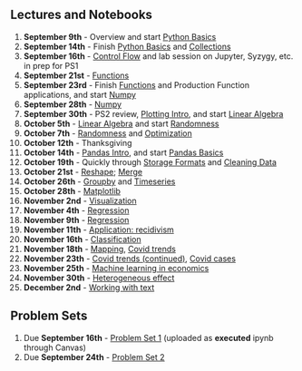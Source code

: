 ## Lectures and Notebooks
1. **September 9th** -  Overview and start [Python Basics](https://datascience.quantecon.org/python_fundamentals/basics.html)
2. **September 14th** - Finish [Python Basics](https://datascience.quantecon.org/python_fundamentals/basics.html) and [Collections](https://datascience.quantecon.org/python_fundamentals/collections.html)
3. **September 16th** - [Control Flow](https://datascience.quantecon.org/python_fundamentals/control_flow.html) and lab session on Jupyter, Syzygy, etc.  in prep for PS1
4. **September 21st** - [Functions](https://datascience.quantecon.org/python_fundamentals/functions.html)
5. **September 23rd** - Finish [Functions](https://datascience.quantecon.org/python_fundamentals/functions.html) and Production Function applications, and start [Numpy](https://datascience.quantecon.org/scientific/numpy_arrays.html)
6. **September 28th** - [Numpy](https://datascience.quantecon.org/scientific/numpy_arrays.html)
7. **September 30th** -  PS2 review, [Plotting Intro](https://datascience.quantecon.org/scientific/plotting.html), and start [Linear Algebra](https://datascience.quantecon.org/scientific/applied_linalg.html)
8. **October 5th** - [Linear Algebra](https://datascience.quantecon.org/scientific/applied_linalg.html) and start [Randomness](https://datascience.quantecon.org/scientific/randomness.html)
9. **October 7th** - [Randomness](https://datascience.quantecon.org/scientific/randomness.html) and [Optimization](https://datascience.quantecon.org/scientific/optimization.html)
10. **October 12th** - Thanksgiving
11. **October 14th** - [Pandas Intro](https://datascience.quantecon.org/pandas/intro.html), and start [Pandas Basics](https://datascience.quantecon.org/pandas/basics.html)
12. **October 19th** - Quickly through [Storage Formats](https://datascience.quantecon.org/pandas/storage_formats.html) and  [Cleaning Data](https://datascience.quantecon.org/pandas/data_clean.html)
13. **October 21st** - [Reshape](https://datascience.quantecon.org/pandas/reshape.html); [Merge](https://datascience.quantecon.org/pandas/merge.html)
14. **October 26th** - [Groupby](https://datascience.quantecon.org/pandas/groupby.html) and [Timeseries](https://datascience.quantecon.org/pandas/timeseries.html)
15. **October 28th** - [Matplotlib](https://datascience.quantecon.org/pandas/matplotlib.html)
16. **November 2nd** - [Visualization](https://datascience.quantecon.org/applications/visualization_rules.html)
17. **November 4th** - [Regression](https://datascience.quantecon.org/applications/regression.html)
18. **November 9th** - [Regression](https://datascience.quantecon.org/applications/regression.html)
19. **November 11th** - [Application: recidivism](https://datascience.quantecon.org/applications/recidivism.html)
20. **November 16th** - [Classification](https://datascience.quantecon.org/applications/classification.html)
21. **November 18th** - [Mapping](https://datascience.quantecon.org/applications/mapping.html), [Covid trends](https://github.com/ubcecon/ECON323_2020_Fall/blob/master/extra_notebooks/covid-trends.ipynb)
22. **November 23th** - [Covid trends (continued)](https://github.com/ubcecon/ECON323_2020_Fall/blob/master/extra_notebooks/covid-trends.ipynb), [Covid cases](https://github.com/ubcecon/ECON323_2020_Fall/blob/master/extra_notebooks/covid-cases.ipynb)
23. **November 25th** - [Machine learning in economics](https://datascience.quantecon.org/applications/ml_in_economics.html)
24. **November 30th** - [Heterogeneous effect](https://datascience.quantecon.org/applications/heterogeneity.html)
25. **December 2nd** - [Working with text](https://datascience.quantecon.org/applications/working_with_text.html)

## Problem Sets
1. Due **September 16th** - [Problem Set 1](https://datascience.quantecon.org/problem_sets/problem_set_1.html) (uploaded as **executed** ipynb through Canvas)
2. Due **September 24th** - [Problem Set 2](https://datascience.quantecon.org/problem_sets/problem_set_2.html)
<!-- 3. Due **October 4th** - [Problem Set 3](https://datascience.quantecon.org/problem_sets/problem_set_3.html) -->
<!-- 4. Due **October 11th** - [Problem Set 4](https://datascience.quantecon.org/problem_sets/problem_set_4.html) - Only quetsions 1, 3, 5, and 6 -->
<!-- 5. Due **November 4th** - [Problem Set 5](https://datascience.quantecon.org/problem_sets/problem_set_5.html) -->
<!-- 6. Due **November 16th** - [Problem Set 6](https://datascience.quantecon.org/problem_sets/problem_set_6.html) only questions 9 & 10, and [Problem Set 7](https://datascience.quantecon.org/problem_sets/problem_set_7.html) -->
<!-- 7. Due **April 6th** [Problem Set 8](https://datascience.quantecon.org/problem_sets/problem_set_8.html) or the exercises from [the covid prediction notebook](https://github.com/ubcecon/ECON323_2020/blob/master/extra_notebooks/covid-prediction.ipynb) -->

<!-- ## Lectures and Notebooks -->
<!-- 1. **January 6th** -  Overview + AV Train Wreck -->
<!-- 2. **January 8th** - [Python Basics](https://datascience.quantecon.org/python_fundamentals/basics.html) and start [Collections](https://datascience.quantecon.org/python_fundamentals/collections.html) -->
<!-- 3. **January 13th** - Finish [Collections](https://datascience.quantecon.org/python_fundamentals/collections.html) and lab session on Jupyter, Syzygy, etc.  in prep for PS1 -->
<!-- 4. ~~**January 15th** -snow day~~  -->
<!-- 5. **January 20th** - [Control Flow](https://datascience.quantecon.org/python_fundamentals/control_flow.html) and most of [Functions](https://datascience.quantecon.org/python_fundamentals/functions.html) -->
<!-- 6. **January 22nd** - Finish [Functions](https://datascience.quantecon.org/python_fundamentals/functions.html) and Production Function applications, and start [Numpy](https://datascience.quantecon.org/scientific/numpy_arrays.html) -->
<!-- 7. **January 27th** -  PS2 review, [Numpy](https://datascience.quantecon.org/scientific/numpy_arrays.html), [Plotting Intro](https://datascience.quantecon.org/scientific/plotting.html), and start [Linear Algebra](https://datascience.quantecon.org/scientific/applied_linalg.html) -->
<!-- 8. **January 29th** - [Linear Algebra](https://datascience.quantecon.org/scientific/applied_linalg.html) and start [Randomness](https://datascience.quantecon.org/scientific/randomness.html) -->
<!-- 9. **February 3rd** - [Randomness](https://datascience.quantecon.org/scientific/randomness.html) and [Optimization](https://datascience.quantecon.org/scientific/optimization.html) -->
<!-- 10. **February 5th** - [Pandas Intro](https://datascience.quantecon.org/pandas/intro.html), and start [Pandas Basics](https://datascience.quantecon.org/pandas/basics.html) -->
<!-- 11. **February 10th** - Quickly through [Storage Formats](https://datascience.quantecon.org/pandas/storage_formats.html) and  [Cleaning Data](https://datascience.quantecon.org/pandas/data_clean.html) -->
<!-- 12. **February 12th** - [Reshape](https://datascience.quantecon.org/pandas/reshape.html); [Merge](https://datascience.quantecon.org/pandas/merge.html) -->
<!-- 13. **February 17th/19th** - SPRING BREAK -->
<!-- 14. **February 24th** - [Groupby](https://datascience.quantecon.org/pandas/groupby.html) and [Timeseries](https://datascience.quantecon.org/pandas/timeseries.html) -->
<!-- 15. **February 26th** - (Paul takes over) - [Matplotlib](https://datascience.quantecon.org/pandas/matplotlib.html)   -->
<!-- 16. **March 2nd** - [Visualization](https://datascience.quantecon.org/applications/visualization_rules.html) -->
<!-- 17. **March 4th** - [Regression](https://datascience.quantecon.org/applications/regression.html) -->
<!-- 18. **March 9th** - [Regression](https://datascience.quantecon.org/applications/regression.html) -->
<!-- 19. **March 11th** - [Application: recidivism](https://datascience.quantecon.org/applications/recidivism.html) -->
<!-- 20. **March 16th** - [Classification](https://datascience.quantecon.org/applications/classification.html) -->
<!-- 21. **March 18th** - [Mapping](https://datascience.quantecon.org/applications/mapping.html), [Covid trends](https://github.com/ubcecon/ECON323_2020/blob/master/extra_notebooks/covid-trends.ipynb) -->
<!-- 22. **March 23th** - [Covid trends (continued)](https://github.com/ubcecon/ECON323_2020/blob/master/extra_notebooks/covid-trends.ipynb), [Covid cases](https://github.com/ubcecon/ECON323_2020/blob/master/extra_notebooks/covid-cases.ipynb)  -->
<!-- 23. **March 25th** - [Machine learning in economics](https://datascience.quantecon.org/applications/ml_in_economics.html) -->
<!-- 24. **March 30th** - [Machine learning in economics](https://datascience.quantecon.org/applications/ml_in_economics.html) -->
<!-- 25. **April 1st** - [Heterogeneous effect](https://datascience.quantecon.org/applications/heterogeneity.html) -->
<!-- 26. **April 6th** - [Working with text](https://datascience.quantecon.org/applications/working_with_text.html) -->
<!-- 27. **April 8th** -  -->

<!-- ## Problem Sets -->
<!-- 1. Due **January 15th** - [Problem Set 1](https://datascience.quantecon.org/problem_sets/problem_set_1.html) (uploaded as **executed** ipynb through Canvas) -->
<!-- 2. Due **January 24rd** - [Problem Set 2](https://datascience.quantecon.org/problem_sets/problem_set_2.html)  -->
<!-- 3. Due **February 4th** - [Problem Set 3](https://datascience.quantecon.org/problem_sets/problem_set_3.html)  -->
<!-- 4. Due **February 11th** - [Problem Set 4](https://datascience.quantecon.org/problem_sets/problem_set_4.html) - Only quetsions 1, 3, 5, and 6 -->
<!-- 5. Due **March 4th** - [Problem Set 5](https://datascience.quantecon.org/problem_sets/problem_set_5.html) -->
<!-- 6. Due **March 16th** - [Problem Set 6](https://datascience.quantecon.org/problem_sets/problem_set_6.html) only questions 9 & 10, and [Problem Set 7](https://datascience.quantecon.org/problem_sets/problem_set_7.html) -->
<!-- 7. Due **April 6th** [Problem Set 8](https://datascience.quantecon.org/problem_sets/problem_set_8.html) or the exercises from [the covid prediction notebook](https://github.com/ubcecon/ECON323_2020/blob/master/extra_notebooks/covid-prediction.ipynb)  -->
